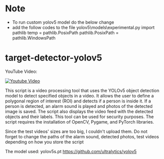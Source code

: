 # Note
* To run custom yolov5 model do the below change
* add the follow codes to the file yolov5\models\experimental.py
import pathlib
temp = pathlib.PosixPath
pathlib.PosixPath = pathlib.WindowsPath

# target-detector-yolov5

YouTube Video:

[![Youtube Video](https://img.youtube.com/vi/AaqFqx3wzfE/0.jpg)](https://www.youtube.com/watch?v=AaqFqx3wzfE)


This script is a video processing tool that uses the YOLOv5 object detection model to detect specified objects in a video. It allows the user to define a polygonal region of interest (ROI) and detects if a person is inside it. If a person is detected, an alarm sound is played and photos of the detected image is saved. The script also displays the video feed with the detected objects and their labels. This tool can be used for security purposes. The script requires the installation of OpenCV, Pygame, and PyTorch libraries.

Since the test videos' sizes are too big, I couldn't upload them.
Do not forget to change the paths of the alarm sound, detected photos, test videos depending on how you store the script


The model used: yolov5s.pt
https://github.com/ultralytics/yolov5
